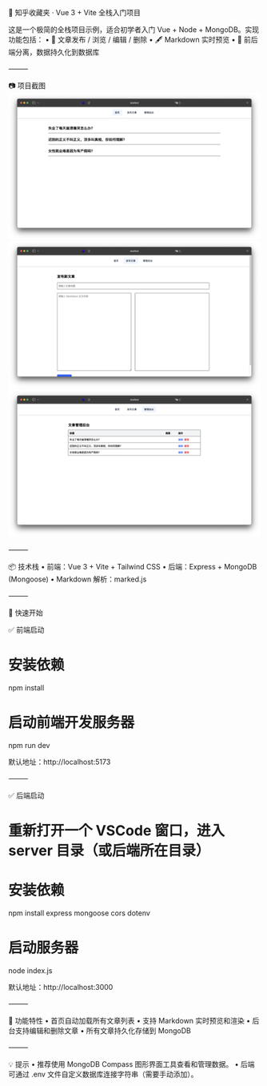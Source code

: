 📝 知乎收藏夹 · Vue 3 + Vite 全栈入门项目

这是一个极简的全栈项目示例，适合初学者入门 Vue + Node + MongoDB。实现功能包括：
	•	📄 文章发布 / 浏览 / 编辑 / 删除
	•	🖋 Markdown 实时预览
	•	🧩 前后端分离，数据持久化到数据库

⸻

📷 项目截图
![alt text](image.png)
![alt text](image-1.png)
![alt text](image-2.png)

⸻

📦 技术栈
	•	前端：Vue 3 + Vite + Tailwind CSS
	•	后端：Express + MongoDB (Mongoose)
	•	Markdown 解析：marked.js

⸻

🚀 快速开始

✅ 前端启动

# 安装依赖
npm install

# 启动前端开发服务器
npm run dev

默认地址：http://localhost:5173

⸻

✅ 后端启动

# 重新打开一个 VSCode 窗口，进入 server 目录（或后端所在目录）

# 安装依赖
npm install express mongoose cors dotenv

# 启动服务器
node index.js

默认地址：http://localhost:3000

⸻

📌 功能特性
	•	首页自动加载所有文章列表
	•	支持 Markdown 实时预览和渲染
	•	后台支持编辑和删除文章
	•	所有文章持久化存储到 MongoDB

⸻

💡 提示
	•	推荐使用 MongoDB Compass 图形界面工具查看和管理数据。
	•	后端可通过 .env 文件自定义数据库连接字符串（需要手动添加）。
